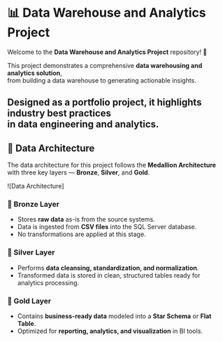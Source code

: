 # 📊 Data Warehouse and Analytics Project

Welcome to the **Data Warehouse and Analytics Project** repository! 🚀  

This project demonstrates a comprehensive **data warehousing and analytics solution**,  
from building a data warehouse to generating actionable insights.  

Designed as a **portfolio project**, it highlights **industry best practices**  
in data engineering and analytics.
---------------------
## 🧩 Data Architecture

The data architecture for this project follows the **Medallion Architecture** with three key layers — **Bronze**, **Silver**, and **Gold**.

![Data Architecture]

### 🥉 Bronze Layer
- Stores **raw data** as-is from the source systems.  
- Data is ingested from **CSV files** into the SQL Server database.  
- No transformations are applied at this stage.

### 🥈 Silver Layer
- Performs **data cleansing, standardization, and normalization**.  
- Transformed data is stored in clean, structured tables ready for analytics processing.

### 🥇 Gold Layer
- Contains **business-ready data** modeled into a **Star Schema** or **Flat Table**.  
- Optimized for **reporting, analytics, and visualization** in BI tools.
